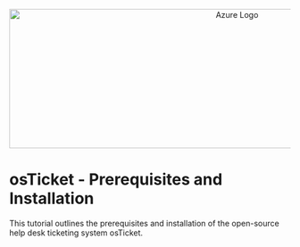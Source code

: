 <p align="center">
<img src="https://imgur.com/EVhaRNV.png" alt="Azure Logo" Width="800px" Height="250px">
  
</p>

<h1>osTicket - Prerequisites and Installation</h1>
This tutorial outlines the prerequisites and installation of the open-source help desk ticketing system osTicket.<br />
